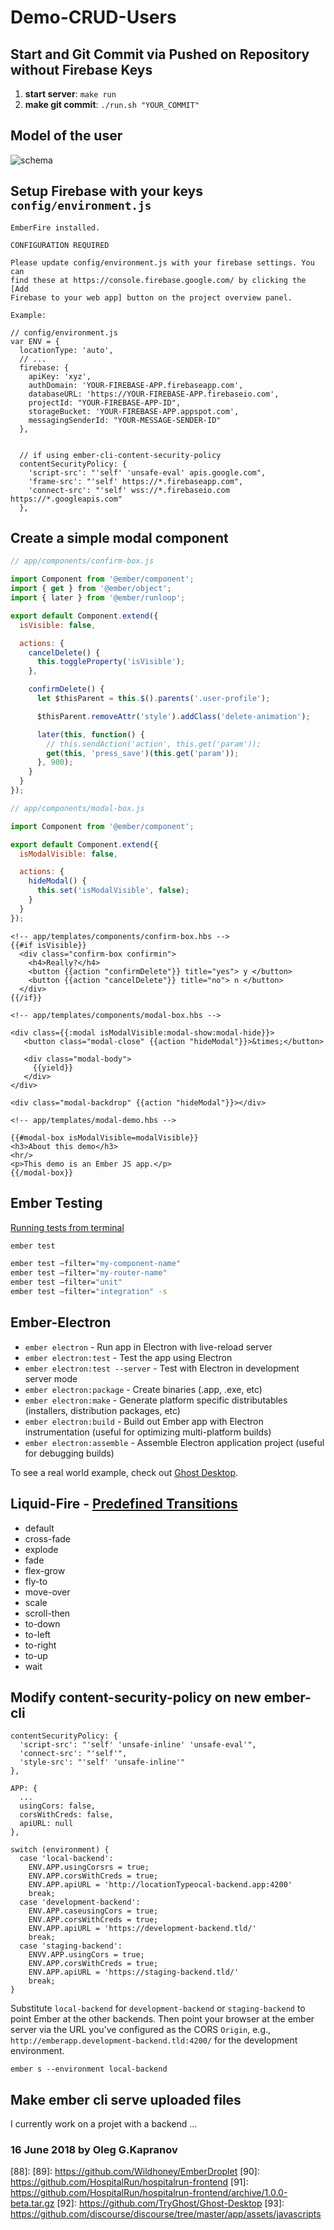 # Demo-CRUD-Users

## Start and Git Commit via Pushed on Repository without Firebase Keys

1. **start server**: `make run`
2. **make git commit**: `./run.sh "YOUR_COMMIT"`

## Model of the user

![schema](/schema.png "schema project")

## Setup Firebase with your keys `config/environment.js`

```
EmberFire installed.

CONFIGURATION REQUIRED

Please update config/environment.js with your firebase settings. You can
find these at https://console.firebase.google.com/ by clicking the [Add
Firebase to your web app] button on the project overview panel.

Example:

// config/environment.js
var ENV = {
  locationType: 'auto',
  // ...
  firebase: {
    apiKey: 'xyz',
    authDomain: 'YOUR-FIREBASE-APP.firebaseapp.com',
    databaseURL: 'https://YOUR-FIREBASE-APP.firebaseio.com',
    projectId: "YOUR-FIREBASE-APP-ID",
    storageBucket: 'YOUR-FIREBASE-APP.appspot.com',
    messagingSenderId: "YOUR-MESSAGE-SENDER-ID"
  },


  // if using ember-cli-content-security-policy
  contentSecurityPolicy: {
    'script-src': "'self' 'unsafe-eval' apis.google.com",
    'frame-src': "'self' https://*.firebaseapp.com",
    'connect-src': "'self' wss://*.firebaseio.com
https://*.googleapis.com"
  },
```

## Create a simple modal component

```js
// app/components/confirm-box.js

import Component from '@ember/component';
import { get } from '@ember/object';
import { later } from '@ember/runloop';

export default Component.extend({
  isVisible: false,

  actions: {
    cancelDelete() {
      this.toggleProperty('isVisible');
    },

    confirmDelete() {
      let $thisParent = this.$().parents('.user-profile');

      $thisParent.removeAttr('style').addClass('delete-animation');

      later(this, function() {
        // this.sendAction('action', this.get('param'));
        get(this, 'press_save')(this.get('param'));
      }, 900);
    }
  }
});

// app/components/modal-box.js

import Component from '@ember/component';

export default Component.extend({
  isModalVisible: false,

  actions: {
    hideModal() {
      this.set('isModalVisible', false);
    }
  }
});
```

```
<!-- app/templates/components/confirm-box.hbs -->
{{#if isVisible}}
  <div class="confirm-box confirmin">
    <h4>Really?</h4>
    <button {{action "confirmDelete"}} title="yes"> y </button>
    <button {{action "cancelDelete"}} title="no"> n </button>
  </div>
{{/if}}
```

```
<!-- app/templates/components/modal-box.hbs -->

<div class={{:modal isModalVisible:modal-show:modal-hide}}>
   <button class="modal-close" {{action "hideModal"}}>&times;</button>

   <div class="modal-body">
     {{yield}}
   </div>
</div>

<div class="modal-backdrop" {{action "hideModal"}}></div>
```

```
<!-- app/templates/modal-demo.hbs -->

{{#modal-box isModalVisible=modalVisible}}
<h3>About this demo</h3>
<hr/>
<p>This demo is an Ember JS app.</p>
{{/modal-box}}
```

## Ember Testing

[Running tests from terminal][1]

```sh
ember test

ember test –filter="my-component-name"
ember test –filter="my-router-name"
ember test –filter="unit"
ember test –filter="integration" -s
```

## Ember-Electron

* `ember electron` - Run app in Electron with live-reload server
* `ember electron:test` - Test the app using Electron
* `ember electron:test --server` - Test with Electron in development server mode
* `ember electron:package` - Create binaries (.app, .exe, etc)
* `ember electron:make` - Generate platform specific distributables (installers, distribution packages, etc)
* `ember electron:build` - Build out Ember app with Electron instrumentation (useful for optimizing multi-platform builds)
* `ember electron:assemble` - Assemble Electron application project (useful for debugging builds)

To see a real world example, check out [Ghost Desktop](https://github.com/tryghost/Ghost-Desktop).

## Liquid-Fire - [Predefined Transitions][48]

* default
* cross-fade
* explode
* fade
* flex-grow
* fly-to
* move-over
* scale
* scroll-then
* to-down
* to-left
* to-right
* to-up
* wait

## Modify content-security-policy on new ember-cli

```
contentSecurityPolicy: {
  'script-src': "'self' 'unsafe-inline' 'unsafe-eval'",
  'connect-src': "'self'",
  'style-src': "'self' 'unsafe-inline'"
},

APP: {
  ...
  usingCors: false,
  corsWithCreds: false,
  apiURL: null
},

switch (environment) {
  case 'local-backend':
    ENV.APP.usingCorsrs = true;
    ENV.APP.corsWithCreds = true;
    ENV.APP.apiURL = 'http://locationTypeocal-backend.app:4200'
    break;
  case 'development-backend':
    ENV.APP.caseusingCors = true;
    ENV.APP.corsWithCreds = true;
    ENV.APP.apiURL = 'https://development-backend.tld/'
    break;
  case 'staging-backend':
    ENVV.APP.usingCors = true;
    ENV.APP.corsWithCreds = true;
    ENV.APP.apiURL = 'https://staging-backend.tld/'
    break;
}
```

Substitute `local-backend` for `development-backend` or `staging-backend`
to point Ember at the other backends. Then point your browser at the
ember server via the URL you've configured as the CORS `Origin`, e.g.,
`http://emberapp.development-backend.tld:4200/` for the development
environment.

`ember s --environment local-backend`

## Make ember cli serve uploaded files

I currently work on a projet with a backend ...

### 16 June 2018 by Oleg G.Kapranov

[1]:  http://voidcanvas.com/ember-testing/
[2]:  https://github.com/poteto/ember-changeset-validations
[3]:  https://github.com/simplabs/ember-simple-auth
[4]:  https://github.com/jpadilla/ember-simple-auth-token
[5]:  http://ember-engines.com/
[6]:  https://gist.github.com/devotox/240c36aa1cb51e63fa2b8917582d2e3f
[7]:  https://github.com/dgeb/ember-engines-demo
[8]:  https://github.com/dgeb/ember-blog-engine
[9]:  https://medium.com/@ynotdraw/ember-engines-tips-after-nine-months-c128d6ea525a
[10]: https://github.com/piceaTech/ember-rapid-forms
[11]: http://piceatech.github.io/ember-rapid-forms
[12]: https://github.com/yapplabs/ember-radio-button
[13]: https://github.com/yapplabs/ember-radio-button/tree/master/tests/dummy/app/components
[14]: https://github.com/patience-tema-baron/ember-keyboard
[15]: https://github.com/jamesarosen/ember-i18n
[16]: https://github.com/scoutforpets/ember-fullcalendar
[17]: http://ember-concurrency.com/docs/introduction/
[18]: https://github.com/201-created/ember-cli-fake-server
[19]: https://github.com/ember-app-scheduler/ember-app-scheduler
[20]: https://github.com/san650/ember-web-app
[21]: https://san650.github.io/ember-web-app/latest/
[22]: https://github.com/trentmwillis/ember-exam
[23]: https://medium.com/@sekharp/building-a-notes-app-in-ember-and-electron-73dad6d6dcc0
[24]: https://github.com/sekharp/bartleby
[25]: https://github.com/robert-j-webb/ember-video
[26]: https://medium.com/@Realrobwebb/my-first-6-months-using-ember-a-retrospective-a5ecf3259b09
[27]: https://github.com/ember-animation/liquid-fire
[28]: https://ember-animation.github.io/liquid-fire/
[29]: https://www.embercasts.com/course/full-stack-ember-with-phoenix/watch/whats-in-this-course-phoenix
[30]: https://github.com/adfinis-sygroup/ember-validated-form
[31]: https://github.com/ember-learn
[32]: https://astronomersiva.github.io/ember-display-in-browser/
[33]: https://github.com/sandydoo/ember-google-maps
[34]: https://github.com/emberjs/ember-mocha
[35]: https://thejsguy.com/2018/05/26/conditional-default-values-for-ember-data-model-attributes.html
[36]: https://github.com/chriskrycho/ember-hoc-example
[37]: https://www.chriskrycho.com/2018/higher-order-components-in-emberjs.html
[38]: https://github.com/offirgolan/ember-cp-validations
[39]: https://medium.com/ember-ish/what-are-controllers-used-for-in-ember-js-cba712bf3b3e
[40]: https://github.com/synapsemx/ember-smoother-signature
[41]: https://karolgalanciak.com/blog/2018/04/28/advanced-ember-data-customization-different-model-types-in-ember-app-and-api-for-the-same-resource/
[42]: https://github.com/kiwiupover/ember-lazy-image-loader
[43]: https://github.com/cibernox/ember-power-select
[44]: https://github.com/cibernox/ember-basic-dropdown
[45]: https://github.com/kaliber5/ember-sticky-element
[46]: https://github.com/brandynbennett/ember-inputmask
[47]: https://thejsguy.com/2018/04/06/extracting-metadata-from-a-custom-api-with-ember-data.html
[48]: https://github.com/ember-animation/liquid-fire/tree/master/addon/transitions
[49]: https://github.com/201-created/emberconf-schedule-2018
[50]: https://github.com/tim-evans/ember-file-upload
[51]: https://github.com/cibernox/ember-power-calendar
[52]: https://github.com/tim-evans/ember-file-upload
[53]: https://github.com/benefitcloud/ember-uploader
[54]: https://github.com/tim-evans/ember-plupload
[55]: https://github.com/tim-evans/ember-nyc-may-2015
[56]: https://www.youtube.com/watch?v=5MxJl4ZA0Us
[57]: https://youtu.be/sZs-VXWIDh0
[58]: http://ember-droplet.herokuapp.com/
[59]: http://mockra.com/2016/02/13/ember-s3-file-upload
[60]: https://www.artmann.co/articles/image-uploads-with-ember-js
[61]: https://lonelycoding.com/ember-js-upload-file-component/
[62]: https://gist.githubusercontent.com/keithweaver/575a61aab19711bbeb98c10785be4674/raw/ad437b4de63abcaff727cc6012b6f787da600236/s3-file-upload.js
[63]: https://github.com/busybusy/ember-jsignature
[64]: https://github.com/expo/firebase-storage-upload-example
[65]: https://blog.gennady.pp.ua/how-to-upload-files-with-ember-js-creating-your-own-uploader/
[66]: https://github.com/GendelfLugansk/ember-file-uploader
[67]: http://beerlington.com/blog/2014/07/13/direct-image-uploads-with-emberjs-and-cloudinary/
[68]: https://github.com/beerlington/cats-ui
[69]: https://haughtcodeworks.com/blog/software-development/s3-direct-uploads-with-ember-and-phoenix/
[70]: https://github.com/joshualloyd/firebase-file-upload-example
[71]: https://github.com/expo/firebase-storage-upload-example
[72]: https://github.com/Aathi/firebase-storage-ember-example
[73]: https://medium.com/@lawrey/emberjs-firebase-journey-4-how-to-upload-image-to-firebase-ee49cc1d2b7b
[74]: https://github.com/mgoren/super-rentals-with-reviews
[75]: https://github.com/epicodus-lessons/super-rentals-with-reviews
[76]: https://www.learnhowtoprogram.com/ember-js/ember-js/ember-data-and-firebase
[77]: http://www.programwitherik.com/emberjs_2-0_example_app_with_firebase/
[78]: https://github.com/workmanw/embernati-upload-demo
[79]: http://workmanw.github.io/embernati-upload-demo
[80]: http://www.aymerick.com/2015/03/26/ember-cli-server-upload-directory.html
[81]: https://blog.fossasia.org/set-up-firebase-to-upload-user-files/
[82]: https://github.com/FutoRicky/ember-cli-dropzonejs
[83]: https://www.emberscreencasts.com/posts/51-drag-and-drop-with-file-uploads
[84]: http://emberigniter.com/modify-content-security-policy-on-new-ember-cli-app
[85]: https://www.curiousm.com/labs/2016/08/05/using-cors-and-ember-data-to-point-an-ember-app-to-multiple-backend-deployments/
[86]:
[87]:
[88]:
[89]: https://github.com/Wildhoney/EmberDroplet
[90]: https://github.com/HospitalRun/hospitalrun-frontend
[91]: https://github.com/HospitalRun/hospitalrun-frontend/archive/1.0.0-beta.tar.gz
[92]: https://github.com/TryGhost/Ghost-Desktop
[93]: https://github.com/discourse/discourse/tree/master/app/assets/javascripts
